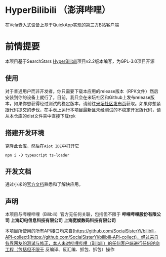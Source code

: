 # HyperBilibili （澎湃哔哩）
在Vela嵌入式设备上基于QuickApp实现的第三方B站客户端

# 前情提要
本项目基于SearchStars [HyperBilibili](https://github.com/Searchstars/HyperBilibili)项目v2.2版本编写，为GPL-3.0项目开源

## 使用
对于普通用户而非开发者，你只需要下载本应用的release版本（RPK文件）然后安装到你的设备上就行了。目前，我只会在米坛社区和Github上发布release版本，如果你想获得经过测试的稳定版本，请前往[米坛社区发布页](https://www.bandbbs.cn/threads/10200/)获取。如果你想紧跟代码提交的步伐，在手表上运行本项目最新且未经测试的不稳定开发版代码，请从本仓库的dist文件夹中直接下载rpk

## 搭建开发环境

克隆此仓库，然后在`Aiot IDE`中打开它

`npm i -D typescript ts-loader`

## 开发文档

通过小米的[官方文档](https://iot.mi.com/vela/quickapp)熟悉和了解快应用。

## 声明
本项目与哔哩哔哩（Bilibili）官方无任何关联，包括但不限于 **哔哩哔哩股份有限公司** **上海幻电信息科技有限公司** **上海宽娱数码科技有限公司**

本项目所使用的所有API接口均来自[https://github.com/SocialSisterYi/bilibili-API-collect](https://github.com/SocialSisterYi/bilibili-API-collect)，经过来自各界网友的测试与修正，本人未对哔哩哔哩（Bilibili）的任何客户端进行任何逆向工程（包括但不限于 反编译、反汇编、抓包、拆包）操作
